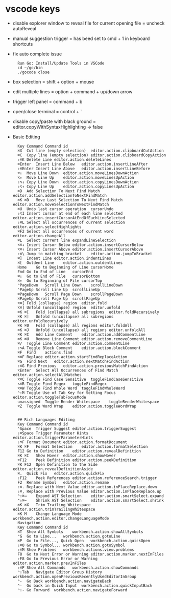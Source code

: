 # vscode keys

- disable explorer window to reveal file for current opening file = uncheck autoReveal
- manual suggestion trigger = has beed set to cmd + 1 in keyboard shortcuts
- fix auto complete issue

        Run Go: Install/Update Tools in VSCode
        cd ~/go/bin
        ./gocode close

- box selection = shift + option + mouse
- edit multiple lines = option + command + up/down arrow
- trigger left panel = command + b
- open/close terminal = control + `
- disable copy/paste with black ground = editor.copyWithSyntaxHighlighting -> false

- Basic Editing

        Key	Command	Command id
        ⌘X	Cut line (empty selection)	editor.action.clipboardCutAction
        ⌘C	Copy line (empty selection)	editor.action.clipboardCopyAction
        ⇧⌘K	Delete Line	editor.action.deleteLines
        ⌘Enter	Insert Line Below	editor.action.insertLineAfter
        ⇧⌘Enter	Insert Line Above	editor.action.insertLineBefore
        ⌥↓	Move Line Down	editor.action.moveLinesDownAction
        ⌥↑	Move Line Up	editor.action.moveLinesUpAction
        ⇧⌥↓	Copy Line Down	editor.action.copyLinesDownAction
        ⇧⌥↑	Copy Line Up	editor.action.copyLinesUpAction
        ⌘D	Add Selection To Next Find Match	editor.action.addSelectionToNextFindMatch
        ⌘K ⌘D	Move Last Selection To Next Find Match	editor.action.moveSelectionToNextFindMatch
        ⌘U	Undo last cursor operation	cursorUndo
        ⇧⌥I	Insert cursor at end of each line selected	editor.action.insertCursorAtEndOfEachLineSelected
        ⇧⌘L	Select all occurrences of current selection	editor.action.selectHighlights
        ⌘F2	Select all occurrences of current word	editor.action.changeAll
        ⌘L	Select current line	expandLineSelection
        ⌥⌘↓	Insert Cursor Below	editor.action.insertCursorBelow
        ⌥⌘↑	Insert Cursor Above	editor.action.insertCursorAbove
        ⇧⌘\	Jump to matching bracket	editor.action.jumpToBracket
        ⌘]	Indent Line	editor.action.indentLines
        ⌘[	Outdent Line	editor.action.outdentLines
        Home	Go to Beginning of Line	cursorHome
        End	Go to End of Line	cursorEnd
        ⌘↓	Go to End of File	cursorBottom
        ⌘↑	Go to Beginning of File	cursorTop
        ⌃PageDown	Scroll Line Down	scrollLineDown
        ⌃PageUp	Scroll Line Up	scrollLineUp
        ⌘PageDown	Scroll Page Down	scrollPageDown
        ⌘PageUp	Scroll Page Up	scrollPageUp
        ⌥⌘[	Fold (collapse) region	editor.fold
        ⌥⌘]	Unfold (uncollapse) region	editor.unfold
        ⌘K ⌘[	Fold (collapse) all subregions	editor.foldRecursively
        ⌘K ⌘]	Unfold (uncollapse) all subregions	editor.unfoldRecursively
        ⌘K ⌘0	Fold (collapse) all regions	editor.foldAll
        ⌘K ⌘J	Unfold (uncollapse) all regions	editor.unfoldAll
        ⌘K ⌘C	Add Line Comment	editor.action.addCommentLine
        ⌘K ⌘U	Remove Line Comment	editor.action.removeCommentLine
        ⌘/	Toggle Line Comment	editor.action.commentLine
        ⇧⌥A	Toggle Block Comment	editor.action.blockComment
        ⌘F	Find	actions.find
        ⌥⌘F	Replace	editor.action.startFindReplaceAction
        ⌘G	Find Next	editor.action.nextMatchFindAction
        ⇧⌘G	Find Previous	editor.action.previousMatchFindAction
        ⌥Enter	Select All Occurrences of Find Match	editor.action.selectAllMatches
        ⌥⌘C	Toggle Find Case Sensitive	toggleFindCaseSensitive
        ⌥⌘R	Toggle Find Regex	toggleFindRegex
        ⌥⌘W	Toggle Find Whole Word	toggleFindWholeWord
        ⌃⇧M	Toggle Use of Tab Key for Setting Focus	editor.action.toggleTabFocusMode
        unassigned	Toggle Render Whitespace	toggleRenderWhitespace
        ⌥Z	Toggle Word Wrap	editor.action.toggleWordWrap


        ## Rich Languages Editing
        Key	Command	Command id
        ⌃Space	Trigger Suggest	editor.action.triggerSuggest
        ⇧⌘Space	Trigger Parameter Hints	editor.action.triggerParameterHints
        ⇧⌥F	Format Document	editor.action.formatDocument
        ⌘K ⌘F	Format Selection	editor.action.formatSelection
        F12	Go to Definition	editor.action.revealDefinition
        ⌘K ⌘I	Show Hover	editor.action.showHover
        ⌥F12	Peek Definition	editor.action.peekDefinition
        ⌘K F12	Open Definition to the Side	editor.action.revealDefinitionAside
        ⌘.	Quick Fix	editor.action.quickFix
        ⇧F12	Peek References	editor.action.referenceSearch.trigger
        F2	Rename Symbol	editor.action.rename
        ⇧⌘.	Replace with Next Value	editor.action.inPlaceReplace.down
        ⇧⌘,	Replace with Previous Value	editor.action.inPlaceReplace.up
        ⌃⇧⌘→	Expand AST Selection	editor.action.smartSelect.expand
        ⌃⇧⌘←	Shrink AST Selection	editor.action.smartSelect.shrink
        ⌘K ⌘X	Trim Trailing Whitespace	editor.action.trimTrailingWhitespace
        ⌘K M	Change Language Mode	workbench.action.editor.changeLanguageMode
        Navigation
        Key	Command	Command id
        ⌘T	Show All Symbols	workbench.action.showAllSymbols
        ⌃G	Go to Line...	workbench.action.gotoLine
        ⌘P	Go to File..., Quick Open	workbench.action.quickOpen
        ⇧⌘O	Go to Symbol...	workbench.action.gotoSymbol
        ⇧⌘M	Show Problems	workbench.actions.view.problems
        F8	Go to Next Error or Warning	editor.action.marker.nextInFiles
        ⇧F8	Go to Previous Error or Warning	editor.action.marker.prevInFiles
        ⇧⌘P	Show All Commands	workbench.action.showCommands
        ⌃⇧Tab	Navigate Editor Group History	workbench.action.openPreviousRecentlyUsedEditorInGroup
        ⌃-	Go Back	workbench.action.navigateBack
        ⌃-	Go back in Quick Input	workbench.action.quickInputBack
        ⌃⇧-	Go Forward	workbench.action.navigateForward

